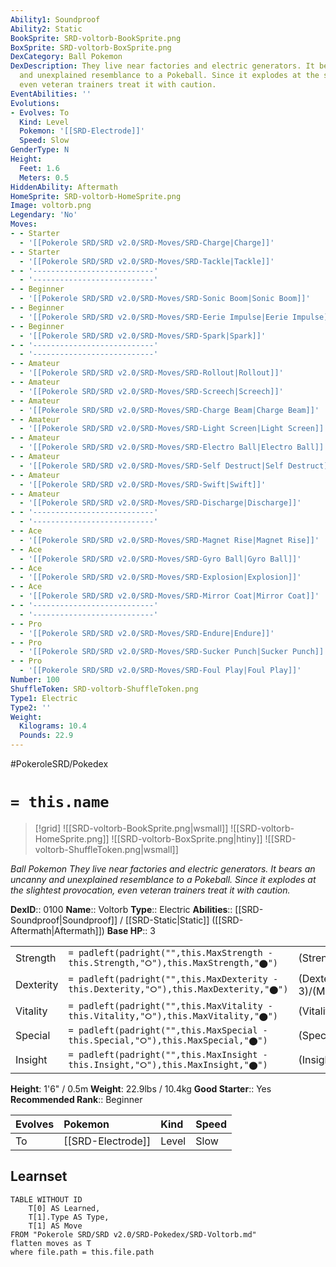 ```yaml
---
Ability1: Soundproof
Ability2: Static
BookSprite: SRD-voltorb-BookSprite.png
BoxSprite: SRD-voltorb-BoxSprite.png
DexCategory: Ball Pokemon
DexDescription: They live near factories and electric generators. It bears an uncanny
  and unexplained resemblance to a Pokeball. Since it explodes at the slightest provocation,
  even veteran trainers treat it with caution.
EventAbilities: ''
Evolutions:
- Evolves: To
  Kind: Level
  Pokemon: '[[SRD-Electrode]]'
  Speed: Slow
GenderType: N
Height:
  Feet: 1.6
  Meters: 0.5
HiddenAbility: Aftermath
HomeSprite: SRD-voltorb-HomeSprite.png
Image: voltorb.png
Legendary: 'No'
Moves:
- - Starter
  - '[[Pokerole SRD/SRD v2.0/SRD-Moves/SRD-Charge|Charge]]'
- - Starter
  - '[[Pokerole SRD/SRD v2.0/SRD-Moves/SRD-Tackle|Tackle]]'
- - '---------------------------'
  - '---------------------------'
- - Beginner
  - '[[Pokerole SRD/SRD v2.0/SRD-Moves/SRD-Sonic Boom|Sonic Boom]]'
- - Beginner
  - '[[Pokerole SRD/SRD v2.0/SRD-Moves/SRD-Eerie Impulse|Eerie Impulse]]'
- - Beginner
  - '[[Pokerole SRD/SRD v2.0/SRD-Moves/SRD-Spark|Spark]]'
- - '---------------------------'
  - '---------------------------'
- - Amateur
  - '[[Pokerole SRD/SRD v2.0/SRD-Moves/SRD-Rollout|Rollout]]'
- - Amateur
  - '[[Pokerole SRD/SRD v2.0/SRD-Moves/SRD-Screech|Screech]]'
- - Amateur
  - '[[Pokerole SRD/SRD v2.0/SRD-Moves/SRD-Charge Beam|Charge Beam]]'
- - Amateur
  - '[[Pokerole SRD/SRD v2.0/SRD-Moves/SRD-Light Screen|Light Screen]]'
- - Amateur
  - '[[Pokerole SRD/SRD v2.0/SRD-Moves/SRD-Electro Ball|Electro Ball]]'
- - Amateur
  - '[[Pokerole SRD/SRD v2.0/SRD-Moves/SRD-Self Destruct|Self Destruct]]'
- - Amateur
  - '[[Pokerole SRD/SRD v2.0/SRD-Moves/SRD-Swift|Swift]]'
- - Amateur
  - '[[Pokerole SRD/SRD v2.0/SRD-Moves/SRD-Discharge|Discharge]]'
- - '---------------------------'
  - '---------------------------'
- - Ace
  - '[[Pokerole SRD/SRD v2.0/SRD-Moves/SRD-Magnet Rise|Magnet Rise]]'
- - Ace
  - '[[Pokerole SRD/SRD v2.0/SRD-Moves/SRD-Gyro Ball|Gyro Ball]]'
- - Ace
  - '[[Pokerole SRD/SRD v2.0/SRD-Moves/SRD-Explosion|Explosion]]'
- - Ace
  - '[[Pokerole SRD/SRD v2.0/SRD-Moves/SRD-Mirror Coat|Mirror Coat]]'
- - '---------------------------'
  - '---------------------------'
- - Pro
  - '[[Pokerole SRD/SRD v2.0/SRD-Moves/SRD-Endure|Endure]]'
- - Pro
  - '[[Pokerole SRD/SRD v2.0/SRD-Moves/SRD-Sucker Punch|Sucker Punch]]'
- - Pro
  - '[[Pokerole SRD/SRD v2.0/SRD-Moves/SRD-Foul Play|Foul Play]]'
Number: 100
ShuffleToken: SRD-voltorb-ShuffleToken.png
Type1: Electric
Type2: ''
Weight:
  Kilograms: 10.4
  Pounds: 22.9
---
```


#PokeroleSRD/Pokedex

# `= this.name`

> [!grid]
> ![[SRD-voltorb-BookSprite.png|wsmall]]
> ![[SRD-voltorb-HomeSprite.png]]
> ![[SRD-voltorb-BoxSprite.png|htiny]]
> ![[SRD-voltorb-ShuffleToken.png|wsmall]]


*Ball Pokemon*
*They live near factories and electric generators. It bears an uncanny and unexplained resemblance to a Pokeball. Since it explodes at the slightest provocation, even veteran trainers treat it with caution.*

**DexID**:: 0100
**Name**:: Voltorb
**Type**:: Electric
**Abilities**:: [[SRD-Soundproof|Soundproof]] / [[SRD-Static|Static]] ([[SRD-Aftermath|Aftermath]])
**Base HP**:: 3

|           |                                                                                        |                                          |
| --------- | -------------------------------------------------------------------------------------- | ---------------------------------------- |
| Strength  | `= padleft(padright("",this.MaxStrength - this.Strength,"⭘"),this.MaxStrength,"⬤")`    | (Strength::1)/(MaxStrength::3)   |
| Dexterity | `= padleft(padright("",this.MaxDexterity - this.Dexterity,"⭘"),this.MaxDexterity,"⬤")` | (Dexterity:: 3)/(MaxDexterity::6) |
| Vitality  | `= padleft(padright("",this.MaxVitality - this.Vitality,"⭘"),this.MaxVitality,"⬤")`    | (Vitality::2)/(MaxVitality::4)   |
| Special   | `= padleft(padright("",this.MaxSpecial - this.Special,"⭘"),this.MaxSpecial,"⬤")`       | (Special::2)/(MaxSpecial::4)     |
| Insight   | `= padleft(padright("",this.MaxInsight - this.Insight,"⭘"),this.MaxInsight,"⬤")`       | (Insight::2)/(MaxInsight::4)     |

**Height**: 1'6" / 0.5m
**Weight**: 22.9lbs / 10.4kg
**Good Starter**:: Yes
**Recommended Rank**:: Beginner

| Evolves   | Pokemon           | Kind   | Speed   |
|:----------|:------------------|:-------|:--------|
| To        | [[SRD-Electrode]] | Level  | Slow    |

## Learnset

```dataview
TABLE WITHOUT ID
    T[0] AS Learned,
    T[1].Type AS Type,
    T[1] AS Move
FROM "Pokerole SRD/SRD v2.0/SRD-Pokedex/SRD-Voltorb.md"
flatten moves as T
where file.path = this.file.path
```
